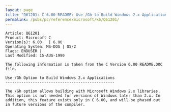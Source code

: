 ```yaml
---
layout: page
title: "Q61201: C 6.00 README: Use /Gh to Build Windows 2.x Applications"
permalink: /pubs/pc/reference/microsoft/kb/Q61201/
---
```


	Article: Q61201
	Product: Microsoft C
	Version(s): 6.00   | 6.00
	Operating System: MS-DOS | OS/2
	Flags: ENDUSER |
	Last Modified: 15-AUG-1990
	
	The following information is taken from the C Version 6.00 README.DOC
	file.
	
	Use /Gh Option to Build Windows 2.x Applications
	------------------------------------------------
	
	The /Gh option allows building with Microsoft Windows 2.x libraries.
	This option is not needed for versions of Windows later than 2.x. In
	addition, this feature exists only in C 6.00, and will be phased out
	in future versions of the compiler.
